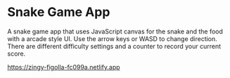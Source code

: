 # Snake Game App

A snake game app that uses JavaScript canvas for the snake and the food with a arcade style UI. Use the arrow keys or WASD to change direction. There are different difficulty settings and a counter to record your current score.

<https://zingy-figolla-fc099a.netlify.app>
